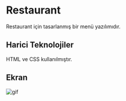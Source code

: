 
<h1>Restaurant </h1>

Restaurant için tasarlanmış bir menü yazılımıdır.

<h2>Harici Teknolojiler</h2>

HTML ve CSS kullanılmıştır.

<h2> Ekran </h2>

![gif](ekran.gif)
